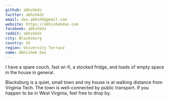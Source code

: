 ```yaml
---
github: abhshkdz
twitter: abhshkdz
email: das.abhshk@gmail.com
website: https://abhishekdas.com
facebook: abhshkdz
reddit: abhshkdz
city: Blacksburg
country: US
region: University Terrace
name: Abhishek Das
---
```


I have a spare couch, fast wi-fi, a stocked fridge, and loads of empty space in the house in general.

Blacksburg is a quiet, small town and my house is at walking distance from Virginia Tech. The town is
well-connected by public transport. If you happen to be in West Virginia, feel free to drop by.
